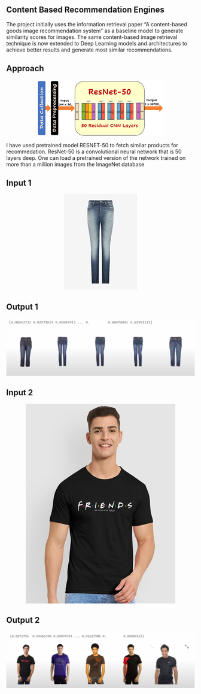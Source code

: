 ## Content Based Recommendation Engines

The project initially uses the information retrieval paper “A content-based goods image recommendation system” as a baseline model to generate similarity scores for images. The same content-based image retrieval technique is now extended to Deep Learning models and architectures to achieve better results and generate most similar recommendations.


## Approach

<p align="center">
   <img src="img/resnet.png">
</p>

I have used pretrained model RESNET-50 to fetch similar products for recommedation.
ResNet-50 is a convolutional neural network that is 50 layers deep. One can load a pretrained version of the network trained on more than a million images from the ImageNet database


## Input 1

<p align="center">
   <img src="img/cnn1.jpeg">
</p>

## Output 1

<p align="center">
   <img src="img/cnn2.png">
</p>

## Input 2

<p align="center">
   <img src="img/cnn3.jpg">
</p>

## Output 2

<p align="center">
   <img src="img/cnn4.png">
</p>
